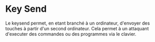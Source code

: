 # Key Send

Le keysend permet, en etant branché à un ordinateur, d'envoyer des touches à partir d'un second ordinateur. Cela permet à un attaquant d'executer des commandes ou des programmes via le clavier.


